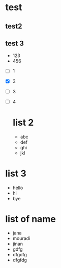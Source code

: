 # test

## test2

## test 3



- 123
- 456

- [ ] 1
- [x] 2
- [ ] 3
- [ ] 4
  
  # list 2
  - abc
  - def
  - ghi
  - jkl

# list 3
- hello
- hi
- bye

# list of name
- jana
- mouradi
-  jinan
-  gdfg
-  dfgdfg
-  dfgfdg
